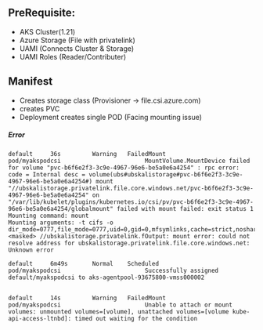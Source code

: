 ## PreRequisite:

- AKS Cluster(1.21)
- Azure Storage (File with privatelink)
- UAMI (Connects Cluster & Storage)
- UAMI Roles (Reader/Contributer)

## Manifest

- Creates storage class (Provisioner -> file.csi.azure.com)
- creates PVC
- Deployment creates single POD (Facing mounting issue)

##### Error

```
default     36s         Warning   FailedMount             pod/myakspodcsi                        MountVolume.MountDevice failed for volume "pvc-b6f6e2f3-3c9e-4967-96e6-be5a0e6a4254" : rpc error: code = Internal desc = volume(ubs#ubskalistorage#pvc-b6f6e2f3-3c9e-4967-96e6-be5a0e6a4254#) mount "//ubskalistorage.privatelink.file.core.windows.net/pvc-b6f6e2f3-3c9e-4967-96e6-be5a0e6a4254" on "/var/lib/kubelet/plugins/kubernetes.io/csi/pv/pvc-b6f6e2f3-3c9e-4967-96e6-be5a0e6a4254/globalmount" failed with mount failed: exit status 1
Mounting command: mount
Mounting arguments: -t cifs -o dir_mode=0777,file_mode=0777,uid=0,gid=0,mfsymlinks,cache=strict,nosharesock,actimeo=30,<masked> //ubskalistorage.privatelink.fOutput: mount error: could not resolve address for ubskalistorage.privatelink.file.core.windows.net: Unknown error

default     6m49s       Normal    Scheduled               pod/myakspodcsi                        Successfully assigned default/myakspodcsi to aks-agentpool-93675800-vmss000002


default     14s         Warning   FailedMount             pod/myakspodcsi                        Unable to attach or mount volumes: unmounted volumes=[volume], unattached volumes=[volume kube-api-access-ltnbd]: timed out waiting for the condition
```
